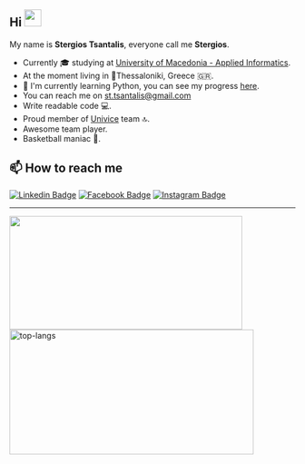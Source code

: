 ## Hi <img src="https://raw.githubusercontent.com/aemmadi/aemmadi/master/wave.gif" width="30" >
My name is **Stergios Tsantalis**, everyone call me **Stergios**.
- Currently 🎓 studying at [University of Macedonia - Applied Informatics](https://www.uom.gr/en/dai).
- At the moment living in 📍Thessaloniki, Greece :greece:.
- 🌱 I'm currently learning Python, you can see my progress [here](https://github.com/tsantalis02/Python).
- You can reach me on <a href="mailto:st.tsantalis@gmail.com">st.tsantalis@gmail.com </a>
- Write readable code 💻.
- Proud member of [Univice](https://github.com/tsantalis02/Univice) team 🔝.
- Awesome team player.
- Basketball maniac 🏀.

## 📫 How to reach me

[![Linkedin Badge](https://img.shields.io/badge/-LinkedIn-black?style=flat-square&logo=Linkedin&logoColor=blue&link=https://www.linkedin.com/in/stergios-tsantalis-885529223)](https://www.linkedin.com/in/stergios-tsantalis-885529223)
[![Facebook Badge](https://img.shields.io/badge/-Facebook-blue?style=flat-square&logo=Facebook&logoColor=white&link=https://www.facebook.com/stergios.tsantalis)](https://www.facebook.com/stergios.tsantalis)    [![Instagram Badge](https://img.shields.io/badge/Instagram-ff69b4?style=flat-square&logo=instagram&logoColor=black&link=https://www.instagram.com/s_tsantalis/)](https://www.instagram.com/s_tsantalis/) 

<hr>
<img height="200em" width="410vw" src="http://github-readme-streak-stats.herokuapp.com?user=tsantalis02&theme=midnight-purple&date_format=M%20j%5B%2C%20Y%5D"> <br>
<img height="220em" width="430em" src="https://github-readme-stats.vercel.app/api/top-langs?username=tsantalis02&show_icons=true&locale=en&layout=compact&hide_border=true&theme=midnight-purple" alt="top-langs">


<!--
**tsantalis02/tsantalis02** is a ✨ _special_ ✨ repository because its `README.md` (this file) appears on your GitHub profile.

Here are some ideas to get you started:

- 🔭 I’m currently working on ...
- 🌱 I’m currently learning ...
- 👯 I’m looking to collaborate on ...
- 🤔 I’m looking for help with ...
- 💬 Ask me about ...
- 📫 How to reach me: ...
- 😄 Pronouns: ...
- ⚡ Fun fact: ...
-->
